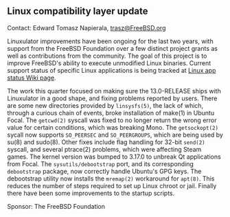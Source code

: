 ## Linux compatibility layer update ##

Contact: Edward Tomasz Napierala, <trasz@FreeBSD.org>

Linuxulator improvements have been ongoing for the last two years,
with support from the FreeBSD Foundation over a few distinct project
grants as well as contributions from the community.
The goal of this project is to improve FreeBSD's ability to execute
unmodified Linux binaries.
Current support status of specific Linux applications is being tracked at [Linux app status Wiki page](https://wiki.freebsd.org/LinuxApps).

The work this quarter focused on making sure the 13.0-RELEASE ships
with Linuxulator in a good shape, and fixing problems reported by
users.  There are some new directories provided by `linsysfs(5)`,
the lack of which, through a curious chain of events, broke
installation of make(1) in Ubuntu Focal.  The `getcwd(2)` syscall
was fixed to no longer return the wrong error value for certain conditions,
which was breaking Mono.  The `getsockopt(2)` sycall now supports `SO_PEERSEC`
and `SO_PEERGROUPS`, which are being used by su(8) and sudo(8).
Other fixes include flag handling for 32-bit `send(2)` syscall, and
several ptrace(2) problems, which were affecting Steam games.  The
kernel version was bumped to 3.17.0 to unbreak Qt applications from
Focal.  The `sysutils/debootstrap` port, and its corresponding
`debootstrap` package, now correctly handle Ubuntu's GPG keys.  The
debootstrap utility now installs the `mremap(2)` workaround for
`apt(8)`.  This reduces the number of steps required to set up Linux
chroot or jail.  Finally there have been some improvements to the
startup scripts.

Sponsor: The FreeBSD Foundation
